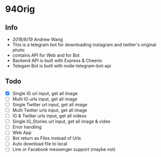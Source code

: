 # 94Orig

## Info

- 2018/8/19 Andrew Wang
- This is a telegram bot for downloading instagram and twitter's original photo
- contains API for Web and for Bot
- Backend API is built with Express & Cheerio
- Telegam Bot is built with node-telegram-bot-api

## Todo

- [X] Single IG url input, get all image
- [ ] Multi IG urls input, get all image
- [ ] Single Twitter url input, get all image
- [ ] Multi Twitter urls input, get all image
- [ ] IG & Twitter urls input, get all videos
- [ ] Single IG_Stories url input, get all image & video
- [ ] Error handling
- [ ] Web App
- [ ] Bot return as Files instead of Urls
- [ ] Auto download file to local
- [ ] Line or Facebook messenger support (maybe not)
